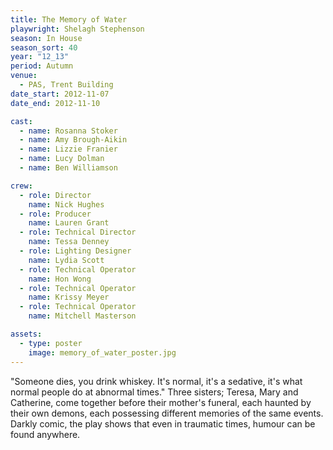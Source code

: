 ```yaml
---
title: The Memory of Water
playwright: Shelagh Stephenson
season: In House
season_sort: 40
year: "12_13"
period: Autumn
venue:
  - PAS, Trent Building
date_start: 2012-11-07
date_end: 2012-11-10

cast:
  - name: Rosanna Stoker
  - name: Amy Brough-Aikin
  - name: Lizzie Franier
  - name: Lucy Dolman
  - name: Ben Williamson

crew:
  - role: Director
    name: Nick Hughes
  - role: Producer
    name: Lauren Grant
  - role: Technical Director
    name: Tessa Denney
  - role: Lighting Designer
    name: Lydia Scott
  - role: Technical Operator
    name: Hon Wong
  - role: Technical Operator
    name: Krissy Meyer
  - role: Technical Operator
    name: Mitchell Masterson

assets:
  - type: poster
    image: memory_of_water_poster.jpg
---
```


"Someone dies, you drink whiskey. It's normal, it's a sedative, it's what normal people do at abnormal times." Three sisters; Teresa, Mary and Catherine, come together before their mother's funeral, each haunted by their own demons, each possessing different memories of the same events. Darkly comic, the play shows that even in traumatic times, humour can be found anywhere.
